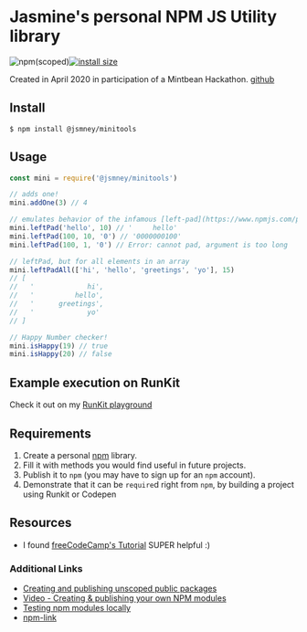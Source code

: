 # Jasmine's personal NPM JS Utility library

![npm(scoped)](https://img.shields.io/npm/v/@jsmney/minitools)[![install size](https://packagephobia.now.sh/badge?p=@jsmney/minitools)](https://packagephobia.now.sh/result?p=@jsmney/minitools)

Created in April 2020 in participation of a Mintbean Hackathon.
[github](https://github.com/jsmney/2020-04-17-personal-npm-package)

## Install

`$ npm install @jsmney/minitools`

## Usage

```javascript
const mini = require('@jsmney/minitools')

// adds one!
mini.addOne(3) // 4

// emulates behavior of the infamous [left-pad](https://www.npmjs.com/package/left-pad)
mini.leftPad('hello', 10) // '     hello'
mini.leftPad(100, 10, '0') // '0000000100'
mini.leftPad(100, 1, '0') // Error: cannot pad, argument is too long

// leftPad, but for all elements in an array
mini.leftPadAll(['hi', 'hello', 'greetings', 'yo'], 15)
// [
//   '             hi',
//   '          hello',
//   '      greetings',
//   '             yo'
// ]

// Happy Number checker!
mini.isHappy(19) // true
mini.isHappy(20) // false
```

## Example execution on RunKit

Check it out on my [RunKit playground](https://runkit.com/jsmney/5e99eff44dbf5a00133ebab7)

## Requirements

1. Create a personal [npm](https://npmjs.com) library.
1. Fill it with methods you would find useful in future projects.
1. Publish it to `npm` (you may have to sign up for an `npm` account).
1. Demonstrate that it can be `require`d right from `npm`, by building a project using Runkit or Codepen

## Resources

- I found [freeCodeCamp's Tutorial](https://www.freecodecamp.org/news/how-to-make-a-beautiful-tiny-npm-package-and-publish-it-2881d4307f78/) SUPER helpful :)

### Additional Links

- [Creating and publishing unscoped public packages](https://docs.npmjs.com/creating-and-publishing-unscoped-public-packages)
- [Video - Creating & publishing your own NPM modules](https://www.youtube.com/watch?v=rTsz09zRuTU)
- [Testing npm modules locally](https://www.youtube.com/watch?v=YBy5qIsrOyk)
- [npm-link](https://docs.npmjs.com/cli/link.html)
